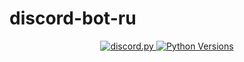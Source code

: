 # discord-bot-ru

<center>
    <!-- <a href="https://discord.gg/DWdBStuTZe">
        <img src="https://discordapp.com/api/guilds/977503884257947689/widget.png?style=shield" alt="Discord Server">
    </a> -->
    <a href="https://github.com/Rapptz/discord.py/">
        <img src="https://img.shields.io/badge/discord-py-blue.svg" alt="discord.py">
    </a>
    <a href="https://www.python.org/downloads/">
        <img src="https://img.shields.io/badge/python-3.7%20%7C%203.8%20%7C%203.9%20%7C%203.10-blue"  alt="Python Versions" >
    </a>  
</center>
